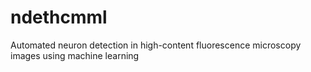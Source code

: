 # ndethcmml
Automated neuron detection in high-content fluorescence microscopy images using machine learning
